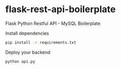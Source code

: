 # flask-rest-api-boilerplate
Flask Python Restful API - MySQL Boilerplate

Install dependencies
```cmd 
pip install -r requirements.txt 
```

Deploy your backend
```py
python api.py
```
